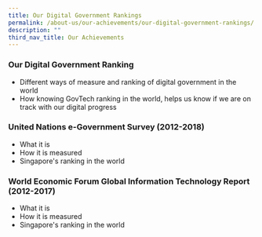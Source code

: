 ```yaml
---
title: Our Digital Government Rankings
permalink: /about-us/our-achievements/our-digital-government-rankings/
description: ""
third_nav_title: Our Achievements
---
```

### **Our Digital Government Ranking**

- Different ways of measure and ranking of digital government in the world
- How knowing GovTech ranking in the world, helps us know if we are on track with our digital progress

### **United Nations e-Government Survey (2012-2018)**
- What it is
- How it is measured
- Singapore's ranking in the world

### **World Economic Forum Global Information Technology Report (2012-2017)**
- What it is
- How it is measured
- Singapore's ranking in the world